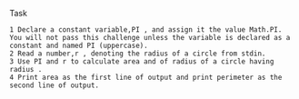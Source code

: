 Task

    1 Declare a constant variable,PI , and assign it the value Math.PI. You will not pass this challenge unless the variable is declared as a constant and named PI (uppercase).
    2 Read a number,r , denoting the radius of a circle from stdin.
    3 Use PI and r to calculate area and of radius of a circle having radius .
    4 Print area as the first line of output and print perimeter as the second line of output.
